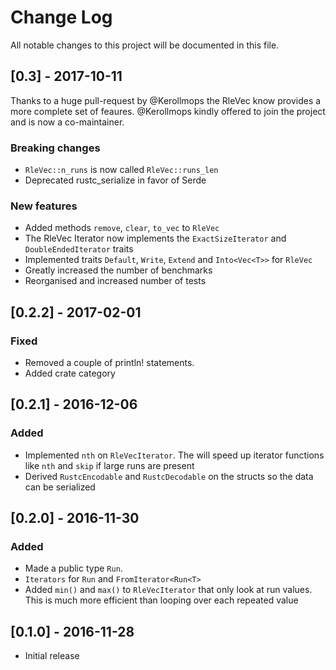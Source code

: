 # Change Log
All notable changes to this project will be documented in this file.

## [0.3] - 2017-10-11
Thanks to a huge pull-request by @Kerollmops the RleVec know provides a more complete set of
feaures. @Kerollmops kindly offered to join the project and is now a co-maintainer.

### Breaking changes
 * `RleVec::n_runs` is now called `RleVec::runs_len`
 * Deprecated rustc_serialize in favor of Serde
### New features
 * Added methods `remove`, `clear`, `to_vec` to `RleVec`
 * The RleVec Iterator now implements the `ExactSizeIterator` and `DoubleEndedIterator` traits
 * Implemented traits `Default`, `Write`, `Extend` and `Into<Vec<T>>` for `RleVec`
 * Greatly increased the number of benchmarks
 * Reorganised and increased number of tests

## [0.2.2] - 2017-02-01
### Fixed
* Removed a couple of println! statements.
* Added crate category

## [0.2.1] - 2016-12-06
### Added
* Implemented `nth` on `RleVecIterator`. The will speed up iterator functions like
  `nth` and `skip` if large runs are present
* Derived `RustcEncodable` and `RustcDecodable` on the structs so the data can be serialized

## [0.2.0] - 2016-11-30
### Added
* Made a public type `Run`.
* `Iterators` for `Run` and `FromIterator<Run<T>`
* Added `min()` and `max()` to `RleVecIterator` that only look at run values.
  This is much more efficient than looping over each repeated value

## [0.1.0] - 2016-11-28
- Initial release

